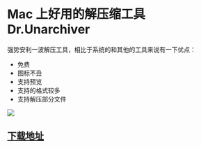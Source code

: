 # Mac 上好用的解压缩工具 Dr.Unarchiver

强势安利一波解压工具，相比于系统的和其他的工具来说有一下优点：

* 免费
* 图标不丑
* 支持预览
* 支持的格式较多
* 支持解压部分文件

![](http://ww2.sinaimg.cn/large/005Xtdi2jw1f9o6bx3a5uj30m80dwdh2.jpg)

## [下载地址](https://itunes.apple.com/cn/app/dr.-unarchiver-rar-zip-archive/id1127253508?mt=12)

